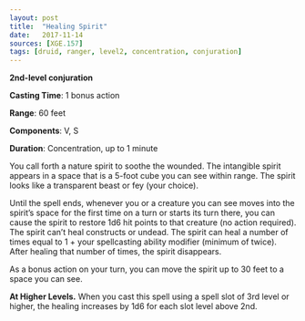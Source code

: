 ```yaml
---
layout: post
title:  "Healing Spirit"
date:   2017-11-14
sources: [XGE.157]
tags: [druid, ranger, level2, concentration, conjuration]
---
```


**2nd-level conjuration**

**Casting Time**: 1 bonus action

**Range**: 60 feet

**Components**: V, S

**Duration**: Concentration, up to 1 minute

You call forth a nature spirit to soothe the wounded. The intangible spirit appears in a space that is a 5-foot cube you can see within range. The spirit looks like a transparent beast or fey (your choice).

Until the spell ends, whenever you or a creature you can see moves into the spirit’s space for the first time on a turn or starts its turn there, you can cause the spirit to restore 1d6 hit points to that creature (no action required). The spirit can’t heal constructs or undead. The spirit can heal a number of times equal to 1 + your spellcasting ability modifier (minimum of twice). After healing that number of times, the spirit disappears.

As a bonus action on your turn, you can move the spirit up to 30 feet to a space you can see.

**At Higher Levels.** When you cast this spell using a spell slot of 3rd level or higher, the healing increases by 1d6 for each slot level above 2nd.
